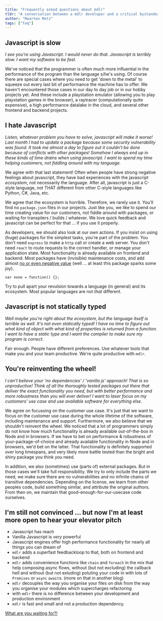 ```yaml
---
title: "Frequently asked questions about mdlr"
tldr: "A conversation between a mdlr developer and a critical bystander"
author: "Maarten Metz"
tags: ["faq"]
---
```


## Javascript is slow

*I see you're using Javascript. I would never do that. Javascript is terribly slow. I want my software to be fast.*
  
  
We've noticed that the programmer is often much more influential in the performance of the program than the language s/he's using. Of course there are special cases where you need to get 'down to the metal' to squeeze out every last bit of performance the machine has to offer. We haven't encountered those cases in our day to day job or in our hobby projects yet. And these include a playstation emulator (allowing you to play playstation games in the browser), a raytracer (computationally quite expensive), a high performance datalake in the cloud, and several other frontend and backend projects.

## I hate Javascript

*Listen, whatever problem you have to solve, javascript will make it worse! Last month I had to update a package because some security vulnerability was found. It took me almost a day to figure out it couldn't be done because of conflicts with other packages! Somehow I always end up in these kinds of time drains when using javascript. I want to spend my time helping customers, not fiddling around with my language.*
  
  
We agree with that last statement! Often when people have strong negative feelings about javascript, they have bad experiences with the javascript *ecosystem*, not necessarily the language. After all, javascript is just a C-style language, not THAT different from other C-style languages like Python, C#, Java, etc. 
  
  
We agree that the ecosystem is horrible. Therefore, we rarely use it. You'll find no `package.json` files in our projects. Just like you, we like to spend our time creating value for our customers, not fiddle around with packages, or waiting for transpilers / builds / whatever. We love quick feedback and javascript can be perfect for that ... if you use it properly. 
  
  
As developers, we should also look at our own actions. If you insist on using (huge) packages for the simplest tasks, you're part of the problem. You don't need `express` to make a `http` call or create a web server. You don't need `react` to route requests to the correct handler, or manage your application state. Most functionality is already available on frontend and backend. Most packages have (invisible) maintenance costs, and add almost [no or even negative value](https://www.npmjs.com/package/none) (well ... at least this package sparks some joy).
  
  
```
var none = function() {};
```
  
  
Try to pull apart your revulsion towards a language (in general) and its ecosystem. Most popular languages are not *that* different. 

## Javascript is not statically typed

*Well maybe you're right about the ecosystem, but the language itself is terrible as well. It's not even statically typed! I have no time to figure out what kind of object with what kind of properties is returned from a function. I want to have a static type and I want the compiler to make sure my program is correct.*
  
  
Fair enough. People have different preferences. Use whatever tools that make you and your team productive. We're quite productive with `mdlr`.

## You're reinventing the wheel!

*I can't believe your 'no dependencies' / 'vanilla js' approach! That is so unproductive! Think of all the thoroughly tested packages out there that deliver the exact functionality you need, but with better performance and more robustness than you will ever deliver! I want to laser focus on my customers' use case and use available software for everything else.*
  
  
We agree on focussing on the customer use case. It's just that we want to focus on the customer use case during the whole lifetime of the software, including maintenance and support. Furthermore, we also believe that we shouldn't reinvent the wheel. We noticed that a lot of programmers simply do not know how much functionality is already available out-of-the-box in Node and in browsers. If we have to bet on performance & robustness of your-package-of-choice and already available functionality in Node and in browsers, we'd bet on the latter. That functionality is definitely supported over long timespans, and very likely more battle tested than the bright and shiny package you think you need.
  
  
In addition, we also (sometimes) use (parts of) external packages. But in those cases we'll take full responsibility. We try to only include the parts we need, we make sure there are no vulnerabilities and no infinite chains of transitive dependencies. Depending on the license, we learn from other peoples code, build something similar, and attribute the original authors. From then on, we maintain that good-enough-for-our-usecase code ourselves.

## I'm still not convinced ... but now I'm at least more open to hear your elevator pitch

- Javascript has reach
- Vanilla Javascript is *very* powerful
- Javascript engines offer high performance functionality for nearly all things you can dream of
- `mdlr` adds a superfast feedbackloop to that, both on frontend and backend
- `mdlr` adds convenience functions like `chain` and `foreach` in the mix that help composing async flows, without (but not excluding) the callback hell and without (but not exluding) poluting your code in with lots of `Promises` or `async` `await`s. (more on that in another blog)
- `mdlr` decouples the way you organise your files on disk from the way you organise your modules which supercharges refactoring
- with `mdlr` there is no difference between your development and production environment
- `mdlr` is fast and small and not a production dependency.
  

[What are you waiting for?!](#/posts/20221107-getting-started.md)
